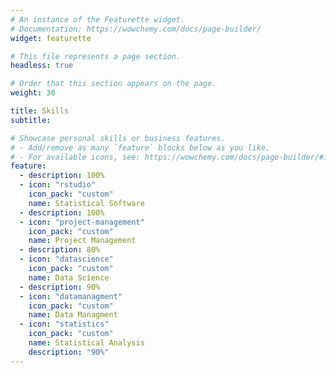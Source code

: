 ```yaml
---
# An instance of the Featurette widget.
# Documentation: https://wowchemy.com/docs/page-builder/
widget: featurette

# This file represents a page section.
headless: true

# Order that this section appears on the page.
weight: 30

title: Skills
subtitle:

# Showcase personal skills or business features.
# - Add/remove as many `feature` blocks below as you like.
# - For available icons, see: https://wowchemy.com/docs/page-builder/#icons
feature:
  - description: 100%
  - icon: "rstudio"
    icon_pack: "custom"
    name: Statistical Software
  - description: 100%
  - icon: "project-management"
    icon_pack: "custom"
    name: Project Management
  - description: 80%
  - icon: "datascience"
    icon_pack: "custom"
    name: Data Science
  - description: 90%
  - icon: "datamanagment"
    icon_pack: "custom"
    name: Data Managment
  - icon: "statistics"
    icon_pack: "custom"
    name: Statistical Analysis
    description: "90%"
---
```

